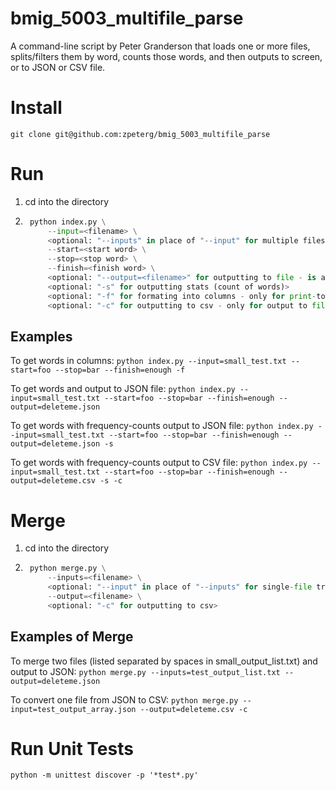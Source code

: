 # bmig_5003_multifile_parse
A command-line script by Peter Granderson that loads one or more files, splits/filters them by word, counts those words, and then outputs to screen, or to JSON or CSV file.

# Install
```git clone git@github.com:zpeterg/bmig_5003_multifile_parse```

# Run
1. cd into the directory
2. ```python
    python index.py \
        --input=<filename> \
        <optional: "--inputs" in place of "--input" for multiple files>
        --start=<start word> \
        --stop=<stop word> \
        --finish=<finish word> \
        <optional: "--output=<filename>" for outputting to file - is automatically appended with correct fileending> \
        <optional: "-s" for outputting stats (count of words)>
        <optional: "-f" for formating into columns - only for print-to-screen>
        <optional: "-c" for outputting to csv - only for output to file>
     ```

## Examples
To get words in columns:
```python index.py --input=small_test.txt --start=foo --stop=bar --finish=enough -f```

To get words and output to JSON file:
```python index.py --input=small_test.txt --start=foo --stop=bar --finish=enough --output=deleteme.json```

To get words with frequency-counts output to JSON file:
```python index.py --input=small_test.txt --start=foo --stop=bar --finish=enough --output=deleteme.json -s```

To get words with frequency-counts output to CSV file:
```python index.py --input=small_test.txt --start=foo --stop=bar --finish=enough --output=deleteme.csv -s -c```

# Merge
1. cd into the directory
2. ```python
    python merge.py \
        --inputs=<filename> \
        <optional: "--input" in place of "--inputs" for single-file transformation> \
        --output=<filename> \
        <optional: "-c" for outputting to csv>
     ```

## Examples of Merge
To merge two files (listed separated by spaces in small_output_list.txt) and output to JSON:
```python merge.py --inputs=test_output_list.txt --output=deleteme.json```

To convert one file from JSON to CSV:
```python merge.py --input=test_output_array.json --output=deleteme.csv -c```

# Run Unit Tests
```python -m unittest discover -p '*test*.py'```